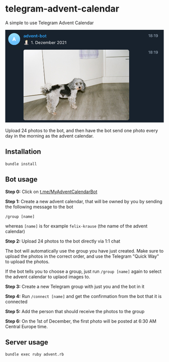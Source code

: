 # telegram-advent-calendar

A simple to use Telegram Advent Calendar

<img src="screenshots/screenshot.png" />

Upload 24 photos to the bot, and then have the bot send one photo every day in the morning as the advent calendar.

## Installation

```
bundle install
```

## Bot usage

**Step 0:** Click on [t.me/MyAdventCalendarBot](https://t.me/MyAdventCalendarBot)

**Step 1:** Create a new advent calendar, that will be owned by you by sending the following message to the bot

```
/group [name]
```

whereas `[name]` is for example `felix-krause` (the name of the advent calendar)

**Step 2:** Upload 24 photos to the bot directly via 1:1 chat

The bot will automatically use the group you have just created. Make sure to upload the photos in the correct order, and use the Telegram "Quick Way" to upload the photos.

If the bot tells you to choose a group, just run `/group [name]` again to select the advent calendar to uplaod images to.

**Step 3:** Create a new Telegram group with just you and the bot in it

**Step 4:** Run `/connect [name]` and get the confirmation from the bot that it is connected

**Step 5:** Add the person that should receive the photos to the group

**Step 6:** On the 1st of December, the first photo will be posted at 6:30 AM Central Europe time.

## Server usage

```
bundle exec ruby advent.rb
```
